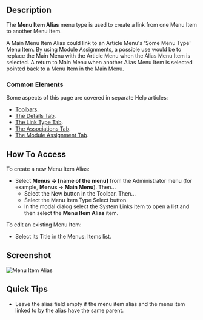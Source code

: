 <!-- Filename: Help4.x:Menu_Item:_Alias / Display title: Menu Item Alias -->

## Description

The **Menu Item Alias** menu type is used to create a link from one Menu
Item to another Menu Item.

A Main Menu Item Alias could link to an Article Menu's 'Some Menu
Type' Menu Item. By using Module Assignments, a possible use would be
to replace the Main Menu with the Article Menu when the Alias Menu
Item is selected. A return to Main Menu when another Alias Menu Item is
selected pointed back to a Menu Item in the Main Menu.

### Common Elements

Some aspects of this page are covered in separate Help articles:

* [Toolbars](jdocmanual?article=help/common-elements/toolbars).
* [The Details Tab](jdocmanual?article=help/menu-items-common/menu-item-details).
* [The Link Type Tab](jdocmanual?article=help/menu-items-common/menu-item-link-type).
* [The Associations Tab](jdocmanual?article=help/common-elements/edit-associations).
* [The Module Assignment Tab](jdocmanual?article=help/menu-items-common/menu-item-module-assignment).

## How To Access

To create a new Menu Item Alias:

- Select **Menus → \[name of the menu\]** from the Administrator
  menu (for example, **Menus → Main Menu**). Then...
  - Select the New button in the Toolbar. Then...
  - Select the Menu Item Type Select button.
  - In the modal dialog select the System Links item to open a list and
    then select the **Menu Item Alias** item.

To edit an existing Menu Item:

- Select its Title in the Menus: Items list.

## Screenshot

![Menu Item Alias](../../../en/images/menu-items/system-links-menu-item-alias-details-tab.png)

## Quick Tips

- Leave the alias field empty if the menu item alias and the menu item
  linked to by the alias have the same parent.
